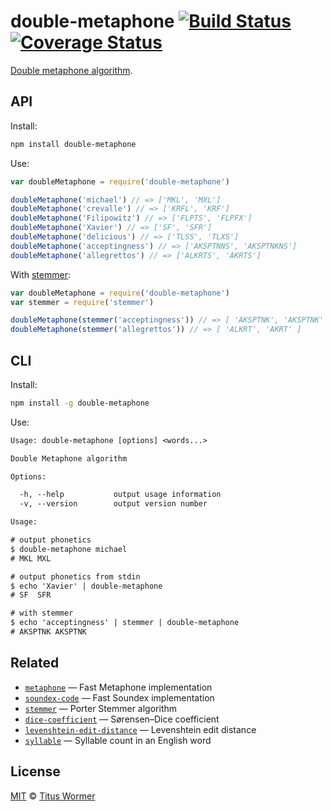 # double-metaphone [![Build Status][travis-badge]][travis] [![Coverage Status][codecov-badge]][codecov]

[Double metaphone algorithm][source].

## API

Install:

```bash
npm install double-metaphone
```

Use:

```js
var doubleMetaphone = require('double-metaphone')

doubleMetaphone('michael') // => ['MKL', 'MXL']
doubleMetaphone('crevalle') // => ['KRFL', 'KRF']
doubleMetaphone('Filipowitz') // => ['FLPTS', 'FLPFX']
doubleMetaphone('Xavier') // => ['SF', 'SFR']
doubleMetaphone('delicious') // => ['TLSS', 'TLXS']
doubleMetaphone('acceptingness') // => ['AKSPTNNS', 'AKSPTNKNS']
doubleMetaphone('allegrettos') // => ['ALKRTS', 'AKRTS']
```

With [stemmer][]:

```js
var doubleMetaphone = require('double-metaphone')
var stemmer = require('stemmer')

doubleMetaphone(stemmer('acceptingness')) // => [ 'AKSPTNK', 'AKSPTNK' ]
doubleMetaphone(stemmer('allegrettos')) // => [ 'ALKRT', 'AKRT' ]
```

## CLI

Install:

```sh
npm install -g double-metaphone
```

Use:

```txt
Usage: double-metaphone [options] <words...>

Double Metaphone algorithm

Options:

  -h, --help           output usage information
  -v, --version        output version number

Usage:

# output phonetics
$ double-metaphone michael
# MKL MXL

# output phonetics from stdin
$ echo 'Xavier' | double-metaphone
# SF  SFR

# with stemmer
$ echo 'acceptingness' | stemmer | double-metaphone
# AKSPTNK AKSPTNK
```

## Related

*   [`metaphone`](https://github.com/words/metaphone)
    — Fast Metaphone implementation
*   [`soundex-code`](https://github.com/words/soundex-code)
    — Fast Soundex implementation
*   [`stemmer`](https://github.com/words/stemmer)
    — Porter Stemmer algorithm
*   [`dice-coefficient`](https://github.com/words/dice-coefficient)
    — Sørensen–Dice coefficient
*   [`levenshtein-edit-distance`](https://github.com/words/levenshtein-edit-distance)
    — Levenshtein edit distance
*   [`syllable`](https://github.com/words/syllable)
    — Syllable count in an English word

## License

[MIT][license] © [Titus Wormer][author]

<!-- Definitions -->

[travis-badge]: https://img.shields.io/travis/words/double-metaphone.svg

[travis]: https://travis-ci.org/words/double-metaphone

[codecov-badge]: https://img.shields.io/codecov/c/github/words/double-metaphone.svg

[codecov]: https://codecov.io/github/words/double-metaphone

[license]: license

[author]: http://wooorm.com

[source]: http://en.wikipedia.org/wiki/metaphone

[stemmer]: https://github.com/words/stemmer
